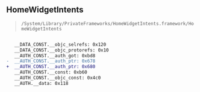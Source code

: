 ## HomeWidgetIntents

> `/System/Library/PrivateFrameworks/HomeWidgetIntents.framework/HomeWidgetIntents`

```diff

   __DATA_CONST.__objc_selrefs: 0x120
   __DATA_CONST.__objc_protorefs: 0x10
   __AUTH_CONST.__auth_got: 0xbd8
-  __AUTH_CONST.__auth_ptr: 0x678
+  __AUTH_CONST.__auth_ptr: 0x680
   __AUTH_CONST.__const: 0xb60
   __AUTH_CONST.__objc_const: 0x4c0
   __AUTH.__data: 0x118

```
